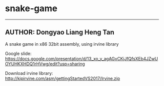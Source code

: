 # snake-game
------------------------------------------------------------------------------------------------
AUTHOR:
    Dongyao Liang
    Heng Tan
------------------------------------------------------------------------------------------------

A snake game in x86 32bit assembly, using irvine library

Google slide: https://docs.google.com/presentation/d/13_xo_y_agAGvCKjJfQfsXEb4JZwUOYUHKXHDQ1rHVwg/edit?usp=sharing

Download irvine library: http://kipirvine.com/asm/gettingStartedVS2017/Irvine.zip
